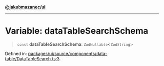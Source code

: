 [**@jakubmazanec/ui**](../README.md)

---

# Variable: dataTableSearchSchema

> `const` **dataTableSearchSchema**: `ZodNullable`\<`ZodString`\>

Defined in:
[packages/ui/source/components/data-table/DataTableSearch.ts:3](https://github.com/jakubmazanec/tools/blob/adfe44f908094c1d1cdf19837842b33066bbd9d7/packages/ui/source/components/data-table/DataTableSearch.ts#L3)
